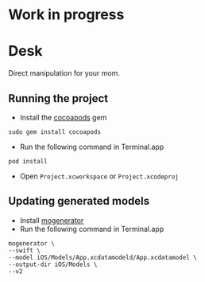 # Work in progress

# Desk

Direct manipulation for your mom.

## Running the project

- Install the [cocoapods](https://cocoapods.org) gem

```
sudo gem install cocoapods
```

- Run the following command in Terminal.app

```
pod install
```

- Open `Project.xcworkspace` or `Project.xcodeproj`

## Updating generated models

- Install [mogenerator](http://rentzsch.github.io/mogenerator/)
- Run the following command in Terminal.app

```
mogenerator \
--swift \
--model iOS/Models/App.xcdatamodeld/App.xcdatamodel \
--output-dir iOS/Models \
--v2
```
